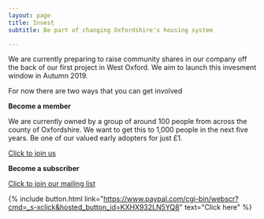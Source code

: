 ```yaml
---
layout: page
title: Invest
subtitle: Be part of changing Oxfordshire's housing system

---
```

We are currently preparing to raise community shares in our company off the back of our first project in West Oxford. We aim to launch this invesment window in Autumn 2019.

For now there are two ways that you can get involved

**Become a member**

We are currently owned by a group of around 100 people from across the county of Oxfordshire. We want to get this to 1,000 people in the next five years. Be one of our valued early adopters for just £1.

<a class="button btn" href="https://www.paypal.com/cgi-bin/webscr?cmd=_s-xclick&hosted_button_id=KXHX932LN5YQ8">Click to join us</a>

**Become a subscriber**

<a class="button btn" href="https://oclt.us7.list-manage.com/subscribe?u=705f7de83867afe997c4f8eba&id=03a63db2a8" target="_blank">Click to join our mailing list</a>

{% include button.html link="https://www.paypal.com/cgi-bin/webscr?cmd=_s-xclick&hosted_button_id=KXHX932LN5YQ8" text="Click here" %}